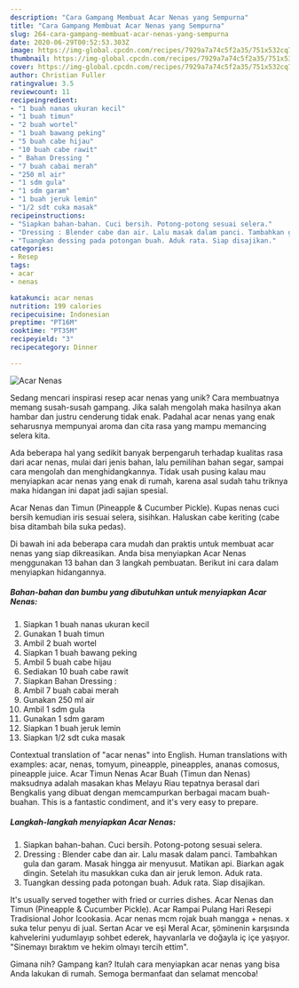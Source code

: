 ```yaml
---
description: "Cara Gampang Membuat Acar Nenas yang Sempurna"
title: "Cara Gampang Membuat Acar Nenas yang Sempurna"
slug: 264-cara-gampang-membuat-acar-nenas-yang-sempurna
date: 2020-06-29T00:52:53.303Z
image: https://img-global.cpcdn.com/recipes/7929a7a74c5f2a35/751x532cq70/acar-nenas-foto-resep-utama.jpg
thumbnail: https://img-global.cpcdn.com/recipes/7929a7a74c5f2a35/751x532cq70/acar-nenas-foto-resep-utama.jpg
cover: https://img-global.cpcdn.com/recipes/7929a7a74c5f2a35/751x532cq70/acar-nenas-foto-resep-utama.jpg
author: Christian Fuller
ratingvalue: 3.5
reviewcount: 11
recipeingredient:
- "1 buah nanas ukuran kecil"
- "1 buah timun"
- "2 buah wortel"
- "1 buah bawang peking"
- "5 buah cabe hijau"
- "10 buah cabe rawit"
- " Bahan Dressing "
- "7 buah cabai merah"
- "250 ml air"
- "1 sdm gula"
- "1 sdm garam"
- "1 buah jeruk lemin"
- "1/2 sdt cuka masak"
recipeinstructions:
- "Siapkan bahan-bahan. Cuci bersih. Potong-potong sesuai selera."
- "Dressing : Blender cabe dan air. Lalu masak dalam panci. Tambahkan gula dan garam. Masak hingga air menyusut. Matikan api. Biarkan agak dingin. Setelah itu masukkan cuka dan air jeruk lemon. Aduk rata."
- "Tuangkan dessing pada potongan buah. Aduk rata. Siap disajikan."
categories:
- Resep
tags:
- acar
- nenas

katakunci: acar nenas 
nutrition: 199 calories
recipecuisine: Indonesian
preptime: "PT16M"
cooktime: "PT35M"
recipeyield: "3"
recipecategory: Dinner

---
```



![Acar Nenas](https://img-global.cpcdn.com/recipes/7929a7a74c5f2a35/751x532cq70/acar-nenas-foto-resep-utama.jpg)

Sedang mencari inspirasi resep acar nenas yang unik? Cara membuatnya memang susah-susah gampang. Jika salah mengolah maka hasilnya akan hambar dan justru cenderung tidak enak. Padahal acar nenas yang enak seharusnya mempunyai aroma dan cita rasa yang mampu memancing selera kita.

Ada beberapa hal yang sedikit banyak berpengaruh terhadap kualitas rasa dari acar nenas, mulai dari jenis bahan, lalu pemilihan bahan segar, sampai cara mengolah dan menghidangkannya. Tidak usah pusing kalau mau menyiapkan acar nenas yang enak di rumah, karena asal sudah tahu triknya maka hidangan ini dapat jadi sajian spesial.

Acar Nenas dan Timun (Pineapple &amp; Cucumber Pickle). Kupas nenas cuci bersih kemudian iris sesuai selera, sisihkan. Haluskan cabe keriting (cabe bisa ditambah bila suka pedas).


Di bawah ini ada beberapa cara mudah dan praktis untuk membuat acar nenas yang siap dikreasikan. Anda bisa menyiapkan Acar Nenas menggunakan 13 bahan dan 3 langkah pembuatan. Berikut ini cara dalam menyiapkan hidangannya.

<!--inarticleads1-->

##### Bahan-bahan dan bumbu yang dibutuhkan untuk menyiapkan Acar Nenas:

1. Siapkan 1 buah nanas ukuran kecil
1. Gunakan 1 buah timun
1. Ambil 2 buah wortel
1. Siapkan 1 buah bawang peking
1. Ambil 5 buah cabe hijau
1. Sediakan 10 buah cabe rawit
1. Siapkan  Bahan Dressing :
1. Ambil 7 buah cabai merah
1. Gunakan 250 ml air
1. Ambil 1 sdm gula
1. Gunakan 1 sdm garam
1. Siapkan 1 buah jeruk lemin
1. Siapkan 1/2 sdt cuka masak


Contextual translation of &#34;acar nenas&#34; into English. Human translations with examples: acar, nenas, tomyum, pineapple, pineapples, ananas comosus, pineapple juice. Acar Timun Nenas Acar Buah (Timun dan Nenas) maksudnya adalah masakan khas Melayu Riau tepatnya berasal dari Bengkalis yang dibuat dengan memcampurkan berbagai macam buah-buahan. This is a fantastic condiment, and it&#39;s very easy to prepare. 

<!--inarticleads2-->

##### Langkah-langkah menyiapkan Acar Nenas:

1. Siapkan bahan-bahan. Cuci bersih. Potong-potong sesuai selera.
1. Dressing : Blender cabe dan air. Lalu masak dalam panci. Tambahkan gula dan garam. Masak hingga air menyusut. Matikan api. Biarkan agak dingin. Setelah itu masukkan cuka dan air jeruk lemon. Aduk rata.
1. Tuangkan dessing pada potongan buah. Aduk rata. Siap disajikan.


It&#39;s usually served together with fried or curries dishes. Acar Nenas dan Timun (Pineapple &amp; Cucumber Pickle). Acar Rampai Pulang Hari Resepi Tradisional Johor Icookasia. Acar nenas mcm rojak buah mangga + nenas. x suka telur penyu di jual. Sertan Acar ve eşi Meral Acar, şöminenin karşısında kahvelerini yudumlayıp sohbet ederek, hayvanlarla ve doğayla iç içe yaşıyor. &#34;Sinemayı bıraktım ve hekim olmayı tercih ettim&#34;. 

Gimana nih? Gampang kan? Itulah cara menyiapkan acar nenas yang bisa Anda lakukan di rumah. Semoga bermanfaat dan selamat mencoba!
